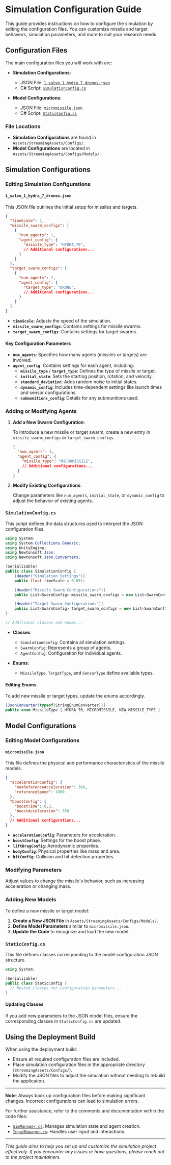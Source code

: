 # Simulation Configuration Guide

This guide provides instructions on how to configure the simulation by editing the configuration files. You can customize missile and target behaviors, simulation parameters, and more to suit your research needs.

## Configuration Files

The main configuration files you will work with are:

- **Simulation Configurations**:
  - JSON File: [`1_salvo_1_hydra_7_drones.json`](Assets/StreamingAssets/Configs/1_salvo_1_hydra_7_drones.json)
  - C# Script: [`SimulationConfig.cs`](Assets/Scripts/Config/SimulationConfig.cs)

- **Model Configurations**:
  - JSON File: [`micromissile.json`](Assets/StreamingAssets/Configs/Models/micromissile.json)
  - C# Script: [`StaticConfig.cs`](Assets/Scripts/Config/StaticConfig.cs)

### File Locations

- **Simulation Configurations** are found in `Assets/StreamingAssets/Configs/`.
- **Model Configurations** are located in `Assets/StreamingAssets/Configs/Models/`.

## Simulation Configurations

### Editing Simulation Configurations

#### `1_salvo_1_hydra_7_drones.json`

This JSON file outlines the initial setup for missiles and targets.

```json:Assets/StreamingAssets/Configs/1_salvo_1_hydra_7_drones.json
{
  "timeScale": 1,
  "missile_swarm_configs": [
    {
      "num_agents": 1,
      "agent_config": {
        "missile_type": "HYDRA_70",
        // Additional configurations...
      }
    }
  ],
  "target_swarm_configs": [
    {
      "num_agents": 7,
      "agent_config": {
        "target_type": "DRONE",
        // Additional configurations...
      }
    }
  ]
}
```

- **`timeScale`**: Adjusts the speed of the simulation.
- **`missile_swarm_configs`**: Contains settings for missile swarms.
- **`target_swarm_configs`**: Contains settings for target swarms.

#### Key Configuration Parameters

- **`num_agents`**: Specifies how many agents (missiles or targets) are involved.
- **`agent_config`**: Contains settings for each agent, including:
  - **`missile_type`** / **`target_type`**: Defines the type of missile or target.
  - **`initial_state`**: Sets the starting position, rotation, and velocity.
  - **`standard_deviation`**: Adds random noise to initial states.
  - **`dynamic_config`**: Includes time-dependent settings like launch times and sensor configurations.
  - **`submunitions_config`**: Details for any submunitions used.

### Adding or Modifying Agents

1. **Add a New Swarm Configuration**:

   To introduce a new missile or target swarm, create a new entry in `missile_swarm_configs` or `target_swarm_configs`.

   ```json
   {
     "num_agents": 5,
     "agent_config": {
       "missile_type": "MICROMISSILE",
       // Additional configurations...
     }
   }
   ```

2. **Modify Existing Configurations**:

   Change parameters like `num_agents`, `initial_state`, or `dynamic_config` to adjust the behavior of existing agents.

### `SimulationConfig.cs`

This script defines the data structures used to interpret the JSON configuration files.

```csharp:Assets/Scripts/Config/SimulationConfig.cs
using System;
using System.Collections.Generic;
using UnityEngine;
using Newtonsoft.Json;
using Newtonsoft.Json.Converters;

[Serializable]
public class SimulationConfig {
    [Header("Simulation Settings")]
    public float timeScale = 0.05f;

    [Header("Missile Swarm Configurations")]
    public List<SwarmConfig> missile_swarm_configs = new List<SwarmConfig>();

    [Header("Target Swarm Configurations")]
    public List<SwarmConfig> target_swarm_configs = new List<SwarmConfig>();
}

// Additional classes and enums...
```

- **Classes**:
  - `SimulationConfig`: Contains all simulation settings.
  - `SwarmConfig`: Represents a group of agents.
  - `AgentConfig`: Configuration for individual agents.

- **Enums**:
  - `MissileType`, `TargetType`, and `SensorType` define available types.

#### Editing Enums

To add new missile or target types, update the enums accordingly.

```csharp:Assets/Scripts/Config/SimulationConfig.cs
[JsonConverter(typeof(StringEnumConverter))]
public enum MissileType { HYDRA_70, MICROMISSILE, NEW_MISSILE_TYPE }
```

## Model Configurations

### Editing Model Configurations

#### `micromissile.json`

This file defines the physical and performance characteristics of the missile models.

```json:Assets/StreamingAssets/Configs/Models/micromissile.json
{
  "accelerationConfig": {
    "maxReferenceAcceleration": 300,
    "referenceSpeed": 1000
  },
  "boostConfig": {
    "boostTime": 0.3,
    "boostAcceleration": 350
  },
  // Additional configurations...
}
```

- **`accelerationConfig`**: Parameters for acceleration.
- **`boostConfig`**: Settings for the boost phase.
- **`liftDragConfig`**: Aerodynamic properties.
- **`bodyConfig`**: Physical properties like mass and area.
- **`hitConfig`**: Collision and hit detection properties.

### Modifying Parameters

Adjust values to change the missile's behavior, such as increasing acceleration or changing mass.

### Adding New Models

To define a new missile or target model:

1. **Create a New JSON File** in `Assets/StreamingAssets/Configs/Models/`.
2. **Define Model Parameters** similar to `micromissile.json`.
3. **Update the Code** to recognize and load the new model.

### `StaticConfig.cs`

This file defines classes corresponding to the model configuration JSON structure.

```csharp:Assets/Scripts/Config/StaticConfig.cs
using System;

[Serializable]
public class StaticConfig {
  // Nested classes for configuration parameters...
}
```

#### Updating Classes

If you add new parameters to the JSON model files, ensure the corresponding classes in `StaticConfig.cs` are updated.

## Using the Deployment Build

When using the deployment build:

- Ensure all required configuration files are included.
- Place simulation configuration files in the appropriate directory (`StreamingAssets/Configs/`).
- Modify the JSON files to adjust the simulation without needing to rebuild the application.

---

**Note**: Always back up configuration files before making significant changes. Incorrect configurations can lead to simulation errors.

For further assistance, refer to the comments and documentation within the code files:

- [`SimManager.cs`](Assets/Scripts/SimManager.cs): Manages simulation state and agent creation.
- [`InputManager.cs`](Assets/Scripts/Managers/InputManager.cs): Handles user input and interactions.

---

*This guide aims to help you set up and customize the simulation project effectively. If you encounter any issues or have questions, please reach out to the project maintainers.*